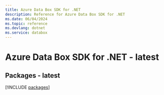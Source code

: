 ```yaml
---
title: Azure Data Box SDK for .NET
description: Reference for Azure Data Box SDK for .NET
ms.date: 06/04/2024
ms.topic: reference
ms.devlang: dotnet
ms.service: databox
---
```

# Azure Data Box SDK for .NET - latest
## Packages - latest
[!INCLUDE [packages](data-box-index.md)]